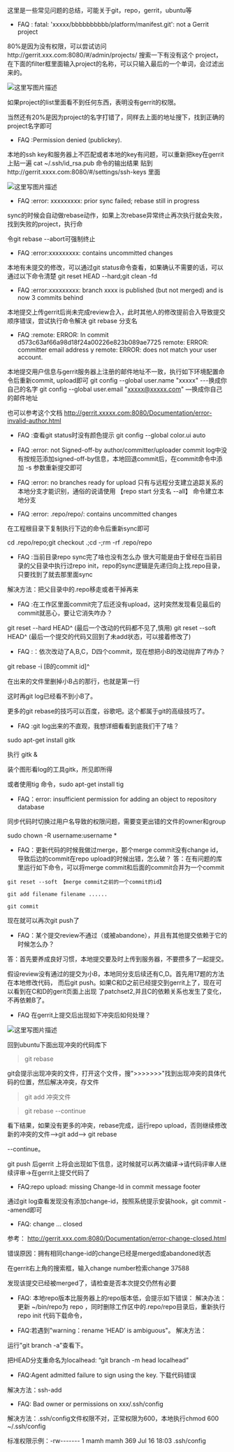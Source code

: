 这里是一些常见问题的总结，可能关于git，repo，gerrit，ubuntu等

* FAQ : fatal: 'xxxxx/bbbbbbbbbb/platform/manifest.git': not a Gerrit project

80%是因为没有权限，可以尝试访问http://gerrit.xxx.com:8080/#/admin/projects/ 搜索一下有没有这个
project， 在下面的filter框里面输入project的名称，可以只输入最后的一个单词，会过滤出来的。

![这里写图片描述](./images/Android下的配置管理之道之git相关的常见问题_1.png)

如果project的list里面看不到任何东西，表明没有gerrit的权限。

当然还有20%是因为project的名字打错了，同样去上面的地址搜下，找到正确的project名字即可




* FAQ :Permission denied (publickey).

本地的ssh key和服务器上不匹配或者本地的key有问题，可以重新把key在gerrit上贴一遍
cat ~/.ssh/id_rsa.pub 命令的输出结果
贴到http://gerrit.xxxx.com:8080/#/settings/ssh-keys 里面

![这里写图片描述](./images/Android下的配置管理之道之git相关的常见问题_2.png)


* FAQ :error: xxxxxxxxx: prior sync failed; rebase still in progress

sync的时候会自动做rebase动作，如果上次rebase异常终止再次执行就会失败，找到失败的project，执行命

令git rebase --abort可强制终止


* FAQ :error:xxxxxxxxx: contains uncommitted changes

本地有未提交的修改，可以通过git status命令查看，如果确认不需要的话，可以通过以下命令清楚 git reset HEAD --hard;git clean -fd

* FAQ :error:xxxxxxxxx: branch xxxx  is published (but not merged) and is now 3 commits behind

本地提交上传gerrit后尚未完成review合入，此时其他人的修改提前合入导致提交顺序错误，尝试执行命令解决 git rebase 分支名

* FAQ :remote: ERROR: In commit d573c63af66a98d18f24a00226e823b089ae7725  remote: ERROR: committer email address y  remote: ERROR: does not match your user account.

本地提交用户信息与gerrit服务器上注册的邮件地址不一致，执行如下环境配置命令后重新commit, upload即可
git config --global user.name "xxxxx" ---换成你自己的名字
git config --global user.email "xxxxx@xxxxx.com" —换成你自己的邮件地址

也可以参考这个文档 http://gerrit.xxxxx.com:8080/Documentation/error-invalid-author.html


* FAQ :查看git status时没有颜色提示
git config --global color.ui auto




* FAQ :error: not Signed-off-by author/committer/uploader
commit log中没有按规范添加signed-off-by信息，本地回退commit后，在commit命令中添加 -s 参数重新提交即可

* FAQ :error: no branches ready for upload
只有与远程分支建立追踪关系的本地分支才能识别，通俗的说请使用 【repo start 分支名 --all】 命令建立本地分支

* FAQ :error: .repo/repo/: contains uncommitted changes

在工程根目录下复制执行下边的命令后重新sync即可

cd .repo/repo;git checkout .;cd -;rm -rf .repo/repo




* FAQ :当前目录repo sync完了啥也没有怎么办
很大可能是由于曾经在当前目录的父目录中执行过repo init，repo的sync逻辑是先递归向上找.repo目录，
只要找到了就去那里面sync

解决方法：把父目录中的.repo移走或者干掉再来

 
* FAQ :在工作区里面commit完了后还没有upload，这时突然发现看见最后的commit就恶心，要让它消失咋办？

git reset --hard HEAD^ (最后一个改动的代码都不见了,慎用)
git reset --soft HEAD^ (最后一个提交的代码又回到了未add状态，可以接着修改了)

* FAQ :：依次改动了A,B,C，D四个commit，现在想把小B的改动抛弃了咋办？

git rebase -i   [B的commit id]^

在出来的文件里删掉小B占的那行，也就是第一行

这时再git log已经看不到小B了。

更多的git rebase的技巧可以百度，谷歌吧。这个都属于git的高级技巧了。


* FAQ :git log出来的不直观，我想详细看看到底我们干了啥？

sudo apt-get install gitk

执行  gitk &

装个图形看log的工具gitk，所见即所得


或者使用tig 命令，sudo apt-get install tig


* FAQ：error: insufficient permission for adding an object to repository database

同步代码时切换过用户名导致的权限问题，需要变更出错的文件的owner和group

sudo chown -R username:username *

* FAQ：更新代码的时候我做过merge，那个merge commit没有change id，导致后边的commit在repo upload的时候出错，怎么破？
答：在有问题的库里运行如下命令，可以将merge commit和后面的commit合并为一个commit
```
git reset --soft 【merge commit之前的一个commit的id】

git add filename filename ......

git commit
```

现在就可以再次git push了


* FAQ：某个提交review不通过（或被abandone），并且有其他提交依赖于它的时候怎么办？

答：首先要养成良好习惯，本地提交要及时上传到服务器，不要攒多了一起提交。

假设review没有通过的提交为小B，本地同分支后续还有C,D。首先用17题的方法在本地修改代码，
而后git push。如果C和D之前已经提交到gerrit上了，现在可以看到在C和D的gerit页面上出现
了patchset2,并且C的依赖关系也发生了变化，不再依赖B了。

* FAQ 在gerrit上提交后出现如下冲突后如何处理？

![这里写图片描述](./images/Android下的配置管理之道之git相关的常见问题_3.png)


回到ubuntu下面出现冲突的代码库下

>git rebase

git会提示出现冲突的文件，打开这个文件，搜">>>>>>>"找到出现冲突的具体代码的位置，然后解决冲突，存文件

>git add 冲突文件

>git rebase --continue

看下结果，如果没有更多的冲突，rebase完成，运行repo upload，否则继续修改新的冲突的文件–>git add—> git rebase

--continue。

git push 后gerrit 上将会出现如下信息，这时候就可以再次编译->请代码评审人继续评审->在gerrit上提交代码了


* FAQ:repo upload: missing Change-Id in commit message footer

通过git log查看发现没有添加change-id，按照系统提示安装hook，git commit --amend即可


* FAQ: change … closed

参考： http://gerrit.xxx.com:8080/Documentation/error-change-closed.html

错误原因：拥有相同change-id的change已经是merged或abandoned状态

在gerrit右上角的搜索框，输入change number检索change 37588

发现该提交已经被merged了，请检查是否本次提交仍然有必要


* FAQ: 本地repo版本比服务器上的repo版本低，会提示如下错误：
解决办法： 更新 ~/bin/repo为 repo ，同时删除工作区中的.repo/repo目录后，重新执行repo init 代码下载命令，

* FAQ:若遇到"warning：rename ‘HEAD’ is ambiguous"。
解决方法：

运行"git branch -a"查看下。

把HEAD分支重命名为localhead: “git branch -m head localhead”


* FAQ:Agent admitted failure to sign using the key. 下载代码错误
 
 解决方法：ssh-add


* FAQ:    Bad owner or permissions on xxx/.ssh/config
 
解决方法：.ssh/config文件权限不对，正常权限为600，本地执行chmod 600 ~/.ssh/config

标准权限示例：-rw------- 1 mamh mamh 369 Jul 16 18:03 .ssh/config


